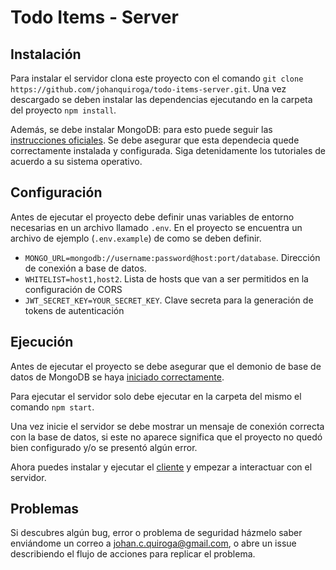 # Todo Items - Server
## Instalación

Para instalar el servidor clona este proyecto con el comando `git clone https://github.com/johanquiroga/todo-items-server.git`. Una vez descargado se deben instalar las dependencias ejecutando en la carpeta del proyecto `npm install`.

Además, se debe instalar MongoDB: para esto puede seguir las [instrucciones oficiales](https://docs.mongodb.com/manual/administration/install-community/). Se debe asegurar que esta dependecia quede correctamente instalada y configurada. Siga detenidamente los tutoriales de acuerdo a su sistema operativo.

## Configuración

Antes de ejecutar el proyecto debe definir unas variables de entorno necesarias en un archivo llamado `.env`. En el proyecto se encuentra un archivo de ejemplo (`.env.example`) de como se deben definir.

* `MONGO_URL=mongodb://username:password@host:port/database`. Dirección de conexión a base de datos.
* `WHITELIST=host1,host2`. Lista de hosts que van a ser permitidos en la configuración de CORS
* `JWT_SECRET_KEY=YOUR_SECRET_KEY`. Clave secreta para la generación de tokens de autenticación

## Ejecución
Antes de ejecutar el proyecto se debe asegurar que el demonio de base de datos de MongoDB se haya [iniciado correctamente](https://docs.mongodb.com/manual/tutorial/install-mongodb-on-ubuntu/#verify-that-mongodb-has-started-successfully).

Para ejecutar el servidor solo debe ejecutar en la carpeta del mismo el comando `npm start`.

Una vez inicie el servidor se debe mostrar un mensaje de conexión correcta con la base de datos, si este no aparece significa que el proyecto no quedó bien configurado y/o se presentó algún error.

Ahora puedes instalar y ejecutar el [cliente](https://github.com/johanquiroga/todo-items-ui) y empezar a interactuar con el servidor.

## Problemas
Si descubres algún bug, error o problema de seguridad házmelo saber enviándome un correo a johan.c.quiroga@gmail.com, o abre un issue describiendo el flujo de acciones para replicar el problema.


